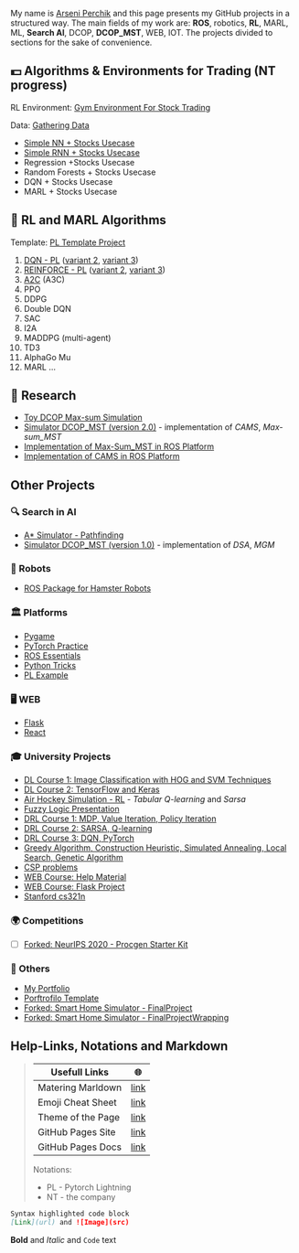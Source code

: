 My name is [Arseni Perchik](https://arseni1919.github.io/PORTFOLIO/) and this page presents my GitHub projects in a structured way. 
The main fields of my work are: **ROS**, robotics, **RL**, MARL, ML, **Search AI**, DCOP, **DCOP_MST**, WEB, IOT. The projects divided to sections for the sake of convenience.

## 💵 Algorithms & Environments for Trading (NT progress)

RL Environment: [Gym Environment For Stock Trading](https://github.com/Arseni1919/gym-stocktrading)

Data: [Gathering Data](https://github.com/Arseni1919/Trading_model_first_trying)

- [Simple NN + Stocks Usecase](https://github.com/Arseni1919/NT_sandbox)
- [Simple RNN + Stocks Usecase](https://github.com/Arseni1919/NT_sandbox)
- Regression +Stocks Usecase
- Random Forests + Stocks Usecase
- DQN + Stocks Usecase
- MARL + Stocks Usecase


## 🦁 RL and MARL Algorithms

Template: [PL Template Project](https://github.com/Arseni1919/PL_TEMPLATE_PROJECT)

1. [DQN - PL](https://github.com/Arseni1919/PL_DQN) ([variant 2](https://github.com/Arseni1919/DQN_implementation_from_pytorch_lightning_website), [variant 3](https://github.com/Arseni1919/Deep-RL-implementations-with-gym))
3. [REINFORCE - PL](https://github.com/Arseni1919/PL_REINFORCE) ([variant 2](https://github.com/Arseni1919/Implementation-of-REINFORCE-with-PyTorch-Lightning), [variant 3](https://github.com/Arseni1919/Deep-RL-implementations-with-gym))
4. [A2C](https://github.com/Arseni1919/PL_A2C) (A3C)
5. PPO
6. DDPG
7. Double DQN
8. SAC
9. I2A
10. MADDPG (multi-agent)
11. TD3
12. AlphaGo Mu
13. MARL ...

## 📝 Research

- [Toy DCOP Max-sum Simulation](https://github.com/Arseni1919/toy_dcop_max_sum_simulation)
- [Simulator DCOP_MST (version 2.0)](https://github.com/Arseni1919/max_sum_cells_simulator) - implementation of _CAMS_, _Max-sum_MST_
- [Implementation of Max-Sum_MST in ROS Platform](https://github.com/Arseni1919/max_sum_ROS_implementation)
- [Implementation of CAMS in ROS Platform](https://github.com/Arseni1919/max_sum_cells_ROS)

## Other Projects

### 🔍  Search in AI

- [A* Simulator - Pathfinding](https://github.com/Arseni1919/A_star_simulator)
- [Simulator DCOP_MST (version 1.0)](https://github.com/Arseni1919/simulator_dcop_mst) - implementation of _DSA_, _MGM_


### 🚗 Robots

- [ROS Package for Hamster Robots](https://github.com/Arseni1919/ROS-package-to-move-robots-with-my-code)


### 🏛️ Platforms

- [Pygame](https://github.com/Arseni1919/pygame_example)
- [PyTorch Practice](https://github.com/Arseni1919/pytorch_tutorials)
- [ROS Essentials](https://github.com/Arseni1919/ROS-essentianls)
- [Python Tricks](https://github.com/Arseni1919/Python-Tricks-book-examples)
- [PL Example](https://github.com/Arseni1919/PyTorch_Lightning_example)

### 🖥️ WEB

- [Flask](https://github.com/Arseni1919/arseniperchikflask)
- [React](https://github.com/Arseni1919/arseniperchikreact)

### 🎓 University Projects

- [DL Course 1: Image Classification with HOG and SVM Techniques](https://github.com/Arseni1919/Task_1_DL_course_Ben_Gurion)
- [DL Course 2: TensorFlow and Keras](https://github.com/Arseni1919/Task_2_DL_course_Ben_Gurion_2020)
- [Air Hockey Simulation - RL](https://github.com/Arseni1919/air-hockey-simulation-RL-algorithms) - _Tabular Q-learning_ and _Sarsa_
- [Fuzzy Logic Presentation](https://github.com/Arseni1919/Fuzzy_Logic_presentation)
- [DRL Course 1: MDP, Value Iteration, Policy Iteration](https://github.com/Arseni1919/DRL_course_exercise_1)
- [DRL Course 2: SARSA, Q-learning](https://github.com/Arseni1919/DRL_course_exercise_2)
- [DRL Course 3: DQN, PyTorch](https://github.com/Arseni1919/DRL_course_exercise_3)
- [Greedy Algorithm, Construction Heuristic, Simulated Annealing, Local Search, Genetic Algorithm](https://github.com/Arseni1919/computational_intelligence_course_task)
- [CSP problems](https://github.com/Arseni1919/AI-course-in-BGU-assignment-1---Centralised-CSP)
- [WEB Course: Help Material](https://github.com/Arseni1919/WEB_course_BGU)
- [WEB Course: Flask Project](https://github.com/Arseni1919/WEB_Course_2020_A_examples_flask)
- [Stanford cs321n](https://github.com/Arseni1919/cs321n)

### 🌍 Competitions

- [ ] [Forked: NeurIPS 2020 - Procgen Starter Kit](https://github.com/Arseni1919/neurips2020-procgen-starter-kit)

### 📍 Others

- [My Portfolio](https://arseni1919.github.io/PORTFOLIO/)
- [Porftrofilo Template](https://github.com/Arseni1919/PORTFOLIO_Samle)
- [Forked: Smart Home Simulator - FinalProject](https://github.com/Arseni1919/FinalProject)
- [Forked: Smart Home Simulator - FinalProjectWrapping](https://github.com/Arseni1919/FinalProjectWrapping)

## Help-Links, Notations and Markdown


> Usefull Links | 🌐
> ------------ | -------------
> Matering Marldown | [link](https://guides.github.com/features/mastering-markdown/)
> Emoji Cheat Sheet | [link](https://github.com/ikatyang/emoji-cheat-sheet/blob/master/README.md)
> Theme of the Page | [link](https://github.com/pages-themes/slate) 
> GitHub Pages Site | [link](https://pages.github.com/)
> GitHub Pages Docs | [link](https://docs.github.com/categories/github-pages-basics/)
> 
> Notations:
> - PL - Pytorch Lightning
> - NT - the company

```markdown
Syntax highlighted code block 
[Link](url) and ![Image](src)
```

**Bold** and _Italic_ and `Code` text
